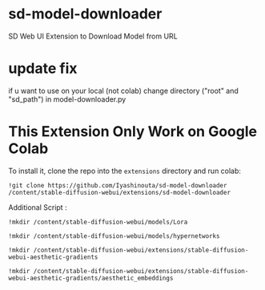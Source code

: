 # sd-model-downloader
SD Web UI Extension to Download Model from URL

# update fix
if u want to use on your local (not colab)
change directory ("root" and "sd_path") in  model-downloader.py

# This Extension Only Work on Google Colab

To install it, clone the repo into the `extensions` directory and run colab:

`!git clone https://github.com/Iyashinouta/sd-model-downloader /content/stable-diffusion-webui/extensions/sd-model-downloader`

Additional Script :

`!mkdir /content/stable-diffusion-webui/models/Lora`

`!mkdir /content/stable-diffusion-webui/models/hypernetworks`

`!mkdir /content/stable-diffusion-webui/extensions/stable-diffusion-webui-aesthetic-gradients`

`!mkdir /content/stable-diffusion-webui/extensions/stable-diffusion-webui-aesthetic-gradients/aesthetic_embeddings`
